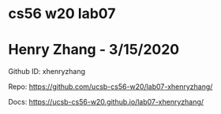 # cs56 w20 lab07
# Henry Zhang - 3/15/2020

Github ID: xhenryzhang

Repo: https://github.com/ucsb-cs56-w20/lab07-xhenryzhang/

Docs: https://ucsb-cs56-w20.github.io/lab07-xhenryzhang/
